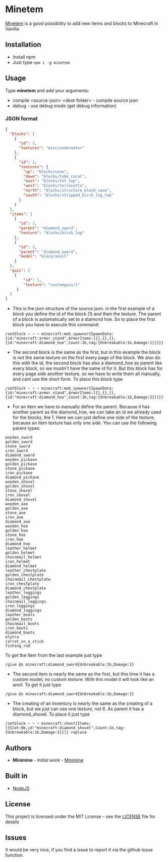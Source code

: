 # Minetem

[Minetem](github.com/MinimineLP/Minetem) is a good possibility to add new items and blocks to Minecraft in Vanilla

## Installation

* Install npm
* Just type `npm i -g minetem`

## Usage

Type **minetem** and add your arguments:
- compile <source-json\> <dest-folder\> - compile source json
- debug - use debug mode (get debug information)
### JSON format
```json
{
  "blocks": [
    {
      "id": 1,
      "textures": "misc/underwater"
    },
    {
      "id": 2,
      "textures": {
        "up": "blocks/vine",
        "down": "blocks/tube_coral",
        "east": "blocks/tnt_top",
        "west": "blocks/terracotta",
        "north": "blocks/structure_block_save",
        "south": "blocks/stripped_birch_log_top"
      }
    }
  ],
  "items": [
    {
      "id": 1,
      "parent": "diamond_sword",
      "texture": "blocks/birch_log"
    },
    {
      "id": 2,
      "parent": "diamond_sword",
      "model": "block/anvil"
    }
  ],
  "guis": [
    {
  		"id": 1,
  		"texture": "customguis/1"
	 }
  ]
}
```
- This is the json structure of the source json. in the first example of a block you define the id of the block (1) and then the texture. The parent of a block is automatically set to a diamond hoe. So to place the first block you have to execute this command:
```
/setblock ~ ~ ~ minecraft:mob_spawner{SpawnData:{id:"minecraft:armor_stand",ArmorItems:[{},{},{},{id:"minecraft:diamond_hoe",Count:1b,tag:{Unbreakable:1b,Damage:1}}]}}
```
- The second block is the same as the first, but in this example the block is not the same texture on the first every page of the block. We also do this with the id, the second block has also a diamond_hoe as parent like every block, so we mustn't have the same id for it. But this block has for every page side another texture, so we have to write them all manually, and cant use the short form. To place this block type
```
/setblock ~ ~ ~ minecraft:mob_spawner{SpawnData:{id:"minecraft:armor_stand",ArmorItems:[{},{},{},{id:"minecraft:diamond_hoe",Count:1b,tag:{Unbreakable:1b,Damage:2}}]}}
```
- For an item we have to manually define the parent. Because it has another parent as the diamond_hoe, we can take an id we already used for the blocks, the 1. Here we can just define one side of the texture, because an item texture has only one side. You can use the following parent types:
```
wooden_sword
golden_sword
stone_sword
iron_sword
diamond_sword
wooden_pickaxe
golden_pickaxe
stone_pickaxe
iron_pickaxe
diamond_pickaxe
wooden_shovel
golden_shovel
stone_shovel
iron_shovel
diamond_shovel
wooden_axe
golden_axe
stone_axe
iron_axe
diamond_axe
wooden_hoe
golden_hoe
stone_hoe
iron_hoe
diamond_hoe
leather_helmet
golden_helmet
chainmail_helmet
iron_helmet
diamond_helmet
leather_chestplate
golden_chestplate
chainmail_chestplate
iron_chestplate
diamond_chestplate
leather_leggings
golden_leggings
chainmail_leggings
iron_leggings
diamond_leggings
leather_boots
golden_boots
chainmail_boots
iron_boots
diamond_boots
elytra
carrot_on_a_stick
fishing_rod
```
To get the Item from the last example just type
```
/give @s minecraft:diamond_sword{Unbreakable:1b,Damage:1}
```
- The second item is nearly the same as the first, but this time it has a custom model, no custom texture. With this model it will look like an anvil. To get it just type
```
/give @s minecraft:diamond_sword{Unbreakable:1b,Damage:2}
```
- The creating of an Inventory is nearly the same as the creating of a block, but we just can use one texture, not 6. As parent it has a diamond_shovel. To place it just type
```
/setblock ~ ~ ~ minecraft:chest{Items:[{Slot:0b,id:"minecraft:diamond_shovel",Count:1b,tag:{Unbreakable:1b,Damage:1}}]} replace
```

## Authors

* **Minimine** - *Initial work* - [Minimine](https://github.com/MinimineLP)

## Built in

* [NodeJS](https://nodejs.org/en/)

## License

This project is licensed under the MIT License - see the [LICENSE](LICENSE) file for details

## Issues
It would be very nice, if you find a issue to report it via the github issue function.
